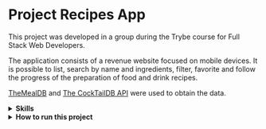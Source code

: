 
# Project Recipes App

This project was developed in a group during the Trybe course for Full Stack Web Developers. 

The application consists of a revenue website focused on mobile devices.
It is possible to list, search by name and ingredients, filter, favorite and follow the progress of the preparation of food and drink recipes.

[TheMealDB](https://www.themealdb.com/) and [The CockTailDB API](https://www.thecocktaildb.com/api.php) were used to obtain the data.

<details>
  <summary><strong>Skills</strong></summary><br />

 In this project, the following skills were developed::

  - Use _Redux_ to manage state
  - Use the _React-Redux_ library
  - Use the _React_ Context API to manage state
  - Using the _React Hook useState_
  - Using the _React Hook useContext_
  - Using the _React Hook useEffect_
  - Create custom Hooks
</details>

<details>
  <summary><strong>How to run this project</strong></summary><br />

1. Create a fork of this project and follow this tutorial from [how to fork](https://docs.github.com/en/get-started/quickstart/contributing-to-projects).

2. After the fork is done, clone the created repository to your computer.

3. Run the following:
```sh
npm install
```
4. and then
```sh
npm start
```
</details>



